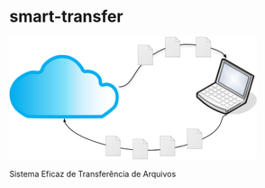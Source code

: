 # smart-transfer

![Logotipo do smart-transfer](assets/smart-transfer.png "Logotipo do smart-transfer")

Sistema Eficaz de Transferência de Arquivos